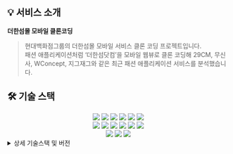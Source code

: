 
## 💡 서비스 소개

**더한섬몰 모바일 클론코딩**

> 현대백화점그룹의 더한섬몰 모바일 서비스 클론 코딩 프로젝트입니다.<br>
패션 애플리케이션처럼 ‘더한섬닷컴’을 모바일 웹뷰로 클론 코딩해 29CM, 무신사, WConcept, 지그재그와 같은 최근 패션 애플리케이션 서비스를 분석했습니다.


## 🛠️ 기술 스택
<div align=center> 
  <img src="https://img.shields.io/badge/java-007396?style=for-the-badge&logo=java&logoColor=white">  
  <img src="https://img.shields.io/badge/mysql-4479A1?style=for-the-badge&logo=mysql&logoColor=white"> 
  <img src="https://img.shields.io/badge/spring-6DB33F?style=for-the-badge&logo=spring&logoColor=white"> 
  <img src="https://img.shields.io/badge/springSecurity-6DB33F?style=for-the-badge&logo=springsecurity&logoColor=white"> 
  <img src="https://img.shields.io/badge/Gradle-02303A?style=for-the-badge&logo=gradle&logoColor=white"> 
  <img src="https://img.shields.io/badge/NGINX-009639?style=for-the-badge&logo=nginx&logoColor=white"> 
  <br>
  <img src="https://img.shields.io/badge/html5-E34F26?style=for-the-badge&logo=html5&logoColor=white"> 
  <img src="https://img.shields.io/badge/css-1572B6?style=for-the-badge&logo=css3&logoColor=white"> 
  <img src="https://img.shields.io/badge/javascript-F7DF1E?style=for-the-badge&logo=javascript&logoColor=black"> 
  <img src="https://img.shields.io/badge/react-61DAFB?style=for-the-badge&logo=react&logoColor=black"> 
  <img src="https://img.shields.io/badge/ReactRouter-CA4245?style=for-the-badge&logo=reactrouter&logoColor=white">
  <img src="https://img.shields.io/badge/openid-F78C40?style=for-the-badge&logo=openid&logoColor=white">
  <br>

  <img src="https://img.shields.io/badge/gitlab-FC6D26?style=for-the-badge&logo=gitlab&logoColor=white">
  <img src="https://img.shields.io/badge/git-F05032?style=for-the-badge&logo=git&logoColor=white">
  <img src="https://img.shields.io/badge/notion-CA4245?style=for-the-badge&logo=notion&logoColor=white">
  <br>
</div>

<details>
<summary>상세 기술스택 및 버전</summary>

| 구분 | 기술스택 | 상세 | 버전 |
| --- | --- | --- | --- |
| 공통 | 형상관리 | Github | - |
|  | 이슈관리 | Jira | - |
|  | 커뮤니케이션 | Slack, Confluence, Notion | - |
| Front-end | HTML5 |  | - |
|  | CSS3 |  | - |
|  | JavaScript(ES6) |  | - |
|  | JSP |  | - |
|  | IDE | Eclipse | 1.69.2 |
| Back-end | Java | JDK | 1.8.0_192 |
|  | SpringBoot | springboot | 2.7.8 |
|  |  | Maven | - |
|  |  | Thymeleaf | 7.5 |
|  |  | SpringSecurity | - |
|  |  | querydsl | - |
|  |  | MyBatis | 2.1.4 |
|  | API관리 | Swagger | 2.9.2 |
|  | jsonwebtoken |  | 1.1.1 |
|  | DB | Oracle | 8.0.30-0ubuntu0.20.04.2 |
|  | IDE | Eclipse | - |
|</details>||||

## 🗃️ 프로젝트 구조

### 📂 디렉토리 구조

![폴더구조2.PNG](README.assets/폴더구조2.PNG-1686318436892-7.png)


## 🔗****Database Modeling****

![더한섬_erd3](README.assets/더한섬_erd1.png)

![더한섬_erd2](README.assets/더한섬_erd2.png)

![더한섬_erd3](README.assets/더한섬_erd3-1686317646857-4.png)

## 💻 주요 기능 및 스크린 샷

### **상품**

- 패션 아이템을 대분류-중분류-소분류 총 3개의 카테고리로 나누어 조회할 수 있습니다.
- 별도의 페이지 넘김 없이 무한 스크롤을 통해 상품을 계속 조회할 수 있습니다.
- 상품에 대한 리뷰를 작성할 수 있고, 이미지 첨부와 별점 평가가 가능합니다.

![상품 세부](README.assets/상품 세부.png)

![카테고리 목록](README.assets/카테고리 목록.png)

![상품 정렬](README.assets/상품 정렬.png)

### **회원관리**

- 회원가입시 입력했던 이메일을 통해 비밀번호 재설정 링크를 받을 수 있으며, 비밀번호를 비롯한 회원정보 수정이 가능합니다.
- 모바일 특성상 버튼 선택 없이 실시간 아이디 중복 확인이 가능합니다.
- 회원가입 및 로그인 여부에 따라 접근할 수 있는 페이지가 제한되어 있습니다.
- 마이페이지에서 주문한 내역과 상품 정보를 조회할 수 있습니다.

![모아존-파티-만들기_파티-검색.gif](ReadMe%208118f36887da4163b0ce9d919fa5ba90/%25EB%25AA%25A8%25EC%2595%2584%25EC%25A1%25B4-%25ED%258C%258C%25ED%258B%25B0-%25EB%25A7%258C%25EB%2593%25A4%25EA%25B8%25B0_%25ED%258C%258C%25ED%258B%25B0-%25EA%25B2%2580%25EC%2583%2589.gif)

### **장바구니 및 결제**

- 장바구니에서 상품의 수량 변경이 가능합니다.
- 카카오페이/신용카드 결제가 가능합니다.

![마이페이지.gif](ReadMe%208118f36887da4163b0ce9d919fa5ba90/%25EB%25A7%2588%25EC%259D%25B4%25ED%258E%2598%25EC%259D%25B4%25EC%25A7%2580.gif)

## 🗣️ 협업 관리

**Notion**

![Untitled](ReadMe%208118f36887da4163b0ce9d919fa5ba90/Untitled%204.png)

## 👩‍👩‍👧 개발 멤버 소개

![Untitled](ReadMe%208118f36887da4163b0ce9d919fa5ba90/Untitled%205.png)

## 📅 프로젝트 기간

### 22.07.05 ~ 22.08.19

- **기획 및 설계** : 23.02.06 ~ 23.02.07
- **프로젝트 구현** : 23.02.07 ~ 23.02.14
- **버그 수정 및 산출물 정리** : 23.02.15 ~ 23.02.15

## 📄 프로젝트 관련 문서

| 구분 | 링크 |
| --- | --- |
| 기능 정의서 | [기능 정의서 보러 가기](https://docs.google.com/spreadsheets/d/1WfJoLFtwinLhnWlKR11bC-UEMn59IrG46p22vAHViIw/edit#gid=1408271660)|
| 와이어 프레임(디자인) | [와이어프레임 보러 가기](https://www.figma.com/file/Zrl14ZgPRxZdzvOj1vSIpC/STEAMMOA-Proto-Type?node-id=0%3A1) |
| API 정의서 | [API 정의서 보러 가기](https://www.notion.so/a8af2ba49b1b47f5b281d92ba527af9a) |
| 발표 자료 | [발표 자료 보러 가기](https://github.com/rohmantique/STEAM-MOA/blob/master/Presentation/%EC%84%9C%EC%9A%B8_3%EB%B0%98_A303_%EB%B0%9C%ED%91%9C%EC%9E%90%EB%A3%8C.pdf) |
